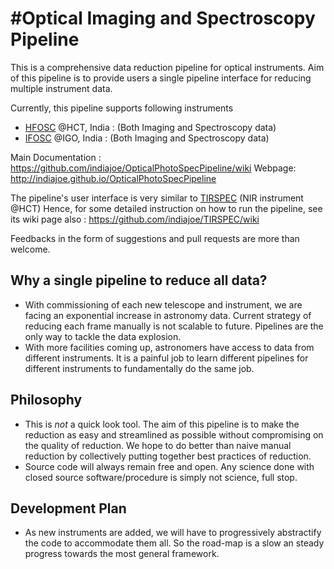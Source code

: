 #Optical Imaging and Spectroscopy Pipeline
=========================================

This is a comprehensive data reduction pipeline for optical instruments.
Aim of this pipeline is to provide users a single pipeline interface for reducing multiple instrument data.

Currently, this pipeline supports following instruments
+ [HFOSC](http://www.iiap.res.in/iao/hfosc.html) @HCT, India : (Both Imaging and Spectroscopy data)
+ [IFOSC](http://www.iucaa.ernet.in/~itp/igoweb/igo_tele_and_inst_ifosc.htm) @IGO, India : (Both Imaging and Spectroscopy data)


Main Documentation : https://github.com/indiajoe/OpticalPhotoSpecPipeline/wiki
Webpage: http://indiajoe.github.io/OpticalPhotoSpecPipeline

The pipeline's user interface is very similar to [TIRSPEC](http://indiajoe.github.io/TIRSPEC/) (NIR instrument @HCT)
Hence, for some detailed instruction on how to run the pipeline, see its wiki page also : https://github.com/indiajoe/TIRSPEC/wiki

Feedbacks in the form of suggestions and pull requests are more than welcome.

## Why a single pipeline to reduce all data?
+ With commissioning of each new telescope and instrument, we are facing an exponential increase in astronomy data. Current strategy of reducing each frame manually is not scalable to future. Pipelines are the only way to tackle the data explosion.
+ With more facilities coming up, astronomers have access to data from different instruments. It is a painful job to learn different pipelines for different instruments to fundamentally do the same job. 
 
## Philosophy
+ This is *not* a quick look tool. The aim of this pipeline is to make the reduction as easy and streamlined as possible without compromising on the quality of reduction. We hope to do better than naive manual reduction by collectively putting together best practices of reduction.
+ Source code will always remain free and open. Any science done with closed source software/procedure is simply not science, full stop.

## Development Plan
+ As new instruments are added, we will have to progressively abstractify the code to accommodate them all. So the road-map is a slow an steady progress towards the most general framework.
